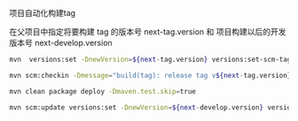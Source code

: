项目自动化构建tag

在父项目中指定将要构建 tag 的版本号 next-tag.version  和 项目构建以后的开发版本号 next-develop.version

```bash
mvn  versions:set -DnewVersion=${next-tag.version} versions:set-scm-tag -DnewTag=v${next-tag.version} versions:commit

mvn scm:checkin -Dmessage="build(tag): release tag v${next-tag.version}" scm:tag -Dtag=v${next-tag.version}

mvn clean package deploy -Dmaven.test.skip=true

mvn scm:update versions:set -DnewVersion=${next-develop.version} versions:set-scm-tag -DnewTag=HEAD versions:commit scm:checkin -Dmessage="build(pom): pom.xml version change to ${next-develop.version}"

```

